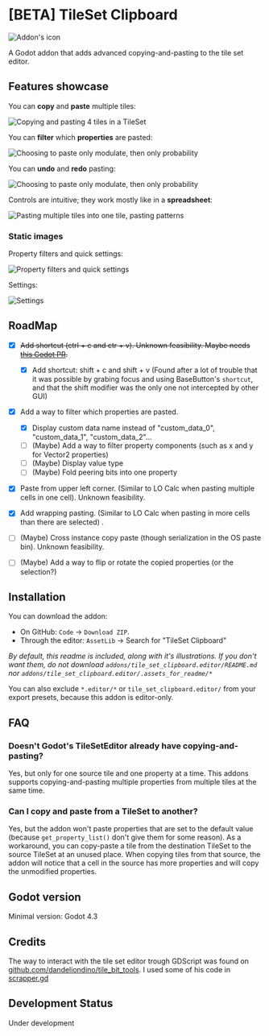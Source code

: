 # [BETA] TileSet Clipboard

![Addon's icon](/icon.svg)

A Godot addon that adds advanced copying-and-pasting to the tile set editor.



## Features showcase

You can **copy** and **paste** multiple tiles:

![Copying and pasting 4 tiles in a TileSet](/addons/tile_set_clipboard.editor/.assets_for_readme/copy_paste_v2.gif)


You can **filter** which **properties** are pasted:

![Choosing to paste only modulate, then only probability](/addons/tile_set_clipboard.editor/.assets_for_readme/filter_properties_v2.gif)


You can **undo** and **redo** pasting:

![Choosing to paste only modulate, then only probability](/addons/tile_set_clipboard.editor/.assets_for_readme/undo_redo.gif)


Controls are intuitive; they work mostly like in a **spreadsheet**:

![Pasting multiple tiles into one tile, pasting patterns](/addons/tile_set_clipboard.editor/.assets_for_readme/spreadsheet_like.gif)


### Static images

Property filters and quick settings:

![Property filters and quick settings](/addons/tile_set_clipboard.editor/.assets_for_readme/property_filter.png)


Settings:

![Settings](/addons/tile_set_clipboard.editor/.assets_for_readme/settings.png)



## RoadMap

- [x] ~~Add shortcut (ctrl + c and ctr + v). Unknown feasibility. Maybe needs [this Godot PR](https://github.com/godotengine/godot/pull/102807).~~
  - [x] Add shortcut: shift + c and shift + v
        (Found after a lot of trouble that it was possible by grabing focus and using BaseButton's `shortcut`, and that the shift modifier was the only one not intercepted by other GUI)
- [x] Add a way to filter which properties are pasted.
  - [x] Display custom data name instead of "custom_data_0", "custom_data_1", "custom_data_2"...
  - [ ] (Maybe) Add a way to filter property components (such as x and y for Vector2 properties)
  - [ ] (Maybe) Display value type
  - [ ] (Maybe) Fold peering bits into one property
- [x] Paste from upper left corner. (Similar to LO Calc when pasting multiple cells in one cell). Unknown feasibility.
- [x] Add wrapping pasting. (Similar to LO Calc when pasting in more cells than there are selected) .
- [ ] (Maybe) Cross instance copy paste (though serialization in the OS paste bin). Unknown feasibility.
- [ ] (Maybe) Add a way to flip or rotate the copied properties (or the selection?)



## Installation

You can download the addon:
- On GitHub: `Code` → `Download ZIP`.
- Through the editor: `AssetLib` → Search for "TileSet Clipboard"

*By default, this readme is included, along with it's illustrations. If you don't want them,
do not download `addons/tile_set_clipboard.editor/README.md` nor `addons/tile_set_clipboard.editor/.assets_for_readme/*`*

You can also exclude `*.editor/*` or `tile_set_clipboard.editor/` from your export presets,
because this addon is editor-only.



## FAQ

### Doesn't Godot's TileSetEditor already have copying-and-pasting?

Yes, but only for one source tile and one property at a time. This addons supports copying-and-pasting multiple properties from multiple tiles at the same time.

### Can I copy and paste from a TileSet to another?

Yes, but the addon won't paste properties that are set to the default value
(because `get_property_list()` don't give them for some reason). As a workaround,
you can copy-paste a tile from the destination TileSet to the source TileSet at an unused place.
When copying tiles from that source, the addon will notice that a cell in the source has more properties and will copy
the unmodified properties.


## Godot version

Minimal version: Godot 4.3



## Credits

The way to interact with the tile set editor trough GDScript was found on
[github.com/dandeliondino/tile_bit_tools](https://github.com/dandeliondino/tile_bit_tools/).
I used some of his code in [scrapper.gd](/addons/tile_set_clipboard.editor/scrapper.gd)



## Development Status

Under development
